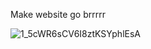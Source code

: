 Make website go brrrrr

![1_5cWR6sCV6I8ztKSYphlEsA](https://github.com/kennethvega/kennethvega/assets/100985581/df44108f-ba47-4938-8a96-c51740125eb3)
